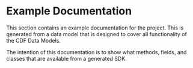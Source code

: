 # Example Documentation

This section contains an example documentation for the project. This is generated from a
data model that is designed to cover all functionality of the CDF Data Models.

The intention of this documentation is to show what methods, fields, and classes that are
available from a generated SDK.
